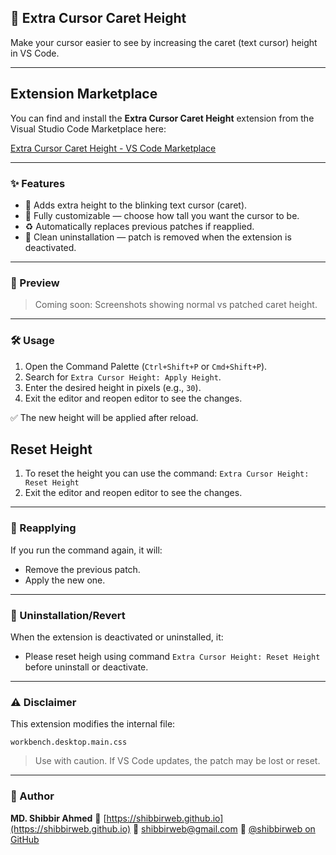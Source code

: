 ## 📐 Extra Cursor Caret Height

Make your cursor easier to see by increasing the caret (text cursor) height in VS Code.

---

## Extension Marketplace

You can find and install the **Extra Cursor Caret Height** extension from the Visual Studio Code Marketplace here:

[Extra Cursor Caret Height - VS Code Marketplace](https://marketplace.visualstudio.com/items?itemName=shibbirweb.extra-cursor-caret-height)

---

### ✨ Features

* 🔼 Adds extra height to the blinking text cursor (caret).
* 🎯 Fully customizable — choose how tall you want the cursor to be.
* ♻️ Automatically replaces previous patches if reapplied.
* 🧼 Clean uninstallation — patch is removed when the extension is deactivated.

---

### 📸 Preview

> Coming soon: Screenshots showing normal vs patched caret height.

---

### 🛠️ Usage

1. Open the Command Palette (`Ctrl+Shift+P` or `Cmd+Shift+P`).
2. Search for `Extra Cursor Height: Apply Height`.
3. Enter the desired height in pixels (e.g., `30`).
4. Exit the editor and reopen editor to see the changes.

✅ The new height will be applied after reload.

## Reset Height

1. To reset the height you can use the command: `Extra Cursor Height: Reset Height`
2. Exit the editor and reopen editor to see the changes.

---

### 🔄 Reapplying

If you run the command again, it will:

* Remove the previous patch.
* Apply the new one.

---

### 🧹 Uninstallation/Revert

When the extension is deactivated or uninstalled, it:

* Please reset heigh using command `Extra Cursor Height: Reset Height` before uninstall or deactivate.

---

### ⚠️ Disclaimer

This extension modifies the internal file:

```
workbench.desktop.main.css
```

> Use with caution. If VS Code updates, the patch may be lost or reset.

---

### 👤 Author

**MD. Shibbir Ahmed**
🔗 [https://shibbirweb.github.io](https://shibbirweb.github.io)
📧 [shibbirweb@gmail.com](mailto:shibbirweb@gmail.com)
🐙 [@shibbirweb on GitHub](https://github.com/shibbirweb)
